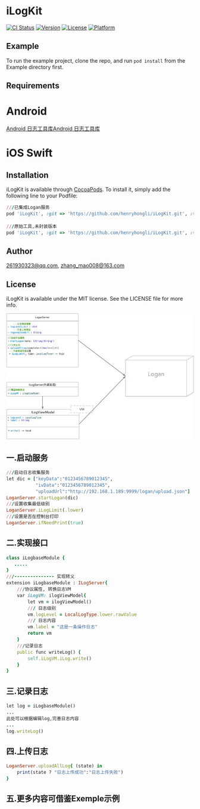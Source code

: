 # iLogKit

[![CI Status](https://img.shields.io/travis/261930323@qq.com/iLogKit.svg?style=flat)](https://travis-ci.org/261930323@qq.com/iLogKit)
[![Version](https://img.shields.io/cocoapods/v/iLogKit.svg?style=flat)](https://cocoapods.org/pods/iLogKit)
[![License](https://img.shields.io/cocoapods/l/iLogKit.svg?style=flat)](https://cocoapods.org/pods/iLogKit)
[![Platform](https://img.shields.io/cocoapods/p/iLogKit.svg?style=flat)](https://cocoapods.org/pods/iLogKit)

## Example

To run the example project, clone the repo, and run `pod install` from the Example directory first.

## Requirements

# Android 
[Android  日志工具库](https://github.com/sdohubs/ilog.git)[Android  日志工具库](https://github.com/sdohubs/ilog.git)

# iOS Swift


## Installation

iLogKit is available through [CocoaPods](https://cocoapods.org). To install
it, simply add the following line to your Podfile:

```ruby
///已集成Logan服务
pod 'iLogKit', :git => 'https://github.com/henryhongli/iLogKit.git', :tag => '1.1.0'

///原始工具,未封装版本
pod 'iLogKit', :git => 'https://github.com/henryhongli/iLogKit.git', :tag => '0.2.0'
```

## Author

261930323@qq.com, zhang_mao008@163.com

## License

iLogKit is available under the MIT license. See the LICENSE file for more info.

![类图s](https://raw.githubusercontent.com/henryhongli/iLogKit/master/Example/App日志类图.png)


## 一.启动服务
```ruby
///启动日志收集服务
let dic = ["keyData":"0123456789012345",
           "ivData":"0123456789012345",
           "uploadUrl":"http://192.168.1.189:9999/logan/upload.json"]
LoganServer.startLogan(dic)
///设置收集最低级别
LoganServer.iLogLimit(.lower)
///设置是否在控制台打印
LoganServer.ifNeedPrint(true)
```
## 二.实现接口
```ruby
class iLogbaseModule {
   .....
}
///--------------- 实现转义
extension iLogbaseModule : ILogServer{
    ///协议属性, 转换日志VM
    var iLogVM: ilogViewModel{
        let vm = ilogViewModel()
        /// 日志级别
        vm.logLevel = LocalLogType.lower.rawValue
        /// 日志内容
        vm.label = "这是一条操作日志"
        return vm
    }
    ///记录日志
    public func writeLog() {
        self.iLogVM.iLog.write()
    }
}
```
## 三.记录日志
```ruby
let log = iLogbaseModule()
...
此处可以根据编辑log,完善日志内容
...
log.writeLog()
```

## 四.上传日志
```ruby
LoganServer.uploadAllLog{ (state) in
    print(state ? "日志上传成功":"日志上传失败")
}
```
## 五.更多内容可借鉴Exemple示例
